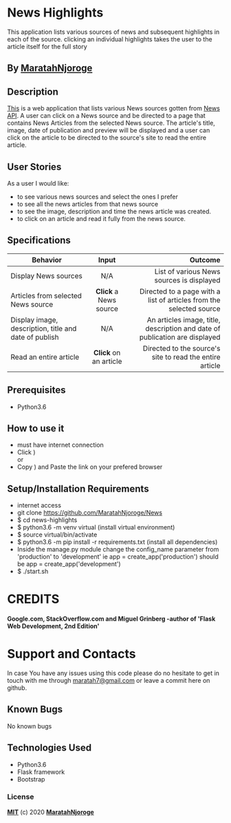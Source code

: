 # News Highlights

This application lists various sources of news and subsequent highlights in each of the source. clicking an individual highlights takes the user to the article itself for the full story

## By **[MaratahNjoroge](https://github.com/MaratahNjoroge)**

## Description
[This]() is a web application that lists various News sources gotten from [News API](https://newsapi.org/). A user can click on a News source and be directed to a page that contains News Articles from the selected News source. The article's title, image, date of publication and preview will be displayed and a user can click on the article to be directed to the source's site to read the entire article.

## User Stories
As a user I would like:
* to see various news sources and select the ones I prefer
* to see all the news articles from that news source
* to see the image, description and time the news article was created.
* to click on an article and read it fully from the news source.

## Specifications
| Behavior        | Input           | Outcome  |
| ------------- |:-------------:| -----:|
| Display News sources | N/A | List of various News sources is displayed |
| Articles from selected News source | **Click** a News source | Directed to a page with a list of articles from the selected source |
| Display image, description, title and date of publish | N/A | An articles image, title, description and date of publication are displayed |
| Read an entire article | **Click** on an article | Directed to the source's site to read the entire article |

## Prerequisites
* Python3.6

## How to use it
* must have internet connection
* Click ) <br/>
  or <br/>
* Copy ) and  Paste the link on your prefered browser


## Setup/Installation Requirements
* internet access
* git clone https://github.com/MaratahNjoroge/News
* $ cd news-highlights
* $ python3.6 -m venv virtual (install virtual environment)
* $ source virtual/bin/activate
* $ python3.6 -m pip install -r requirements.txt (install all dependencies)
* Inside the manage.py module change the config_name parameter from 'production' to 'development' ie app = create_app('production') should be app = create_app('development')
* $ ./start.sh

# CREDITS

#### Google.com, StackOverflow.com and Miguel Grinberg -author of 'Flask Web Development, 2nd Edition'


# Support and Contacts

In case You have any issues using this code please do no hesitate to get in touch with me through maratah7@gmail.com or leave a commit here on github.

## Known Bugs

No known bugs

## Technologies Used
- Python3.6
- Flask framework
- Bootstrap

### License

**[MIT](./LICENSE)** (c) 2020 **[MaratahNjoroge](https://github.com/MaratahNjoroge/Portfolio-LP)**
